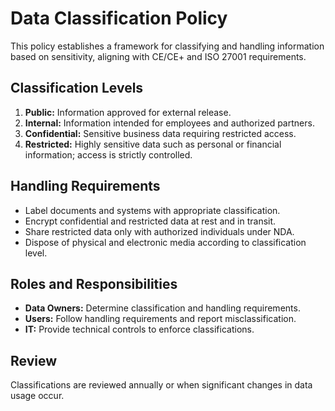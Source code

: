 # Data Classification Policy

This policy establishes a framework for classifying and handling information based on sensitivity, aligning with CE/CE+ and ISO 27001 requirements.

## Classification Levels

1. **Public:** Information approved for external release.
2. **Internal:** Information intended for employees and authorized partners.
3. **Confidential:** Sensitive business data requiring restricted access.
4. **Restricted:** Highly sensitive data such as personal or financial information; access is strictly controlled.

## Handling Requirements

- Label documents and systems with appropriate classification.
- Encrypt confidential and restricted data at rest and in transit.
- Share restricted data only with authorized individuals under NDA.
- Dispose of physical and electronic media according to classification level.

## Roles and Responsibilities

- **Data Owners:** Determine classification and handling requirements.
- **Users:** Follow handling requirements and report misclassification.
- **IT:** Provide technical controls to enforce classifications.

## Review

Classifications are reviewed annually or when significant changes in data usage occur.
